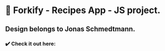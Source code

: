 # 🍛 Forkify - Recipes App - JS project.

## Design belongs to Jonas Schmedtmann.

### ✔️ Check it out here:
